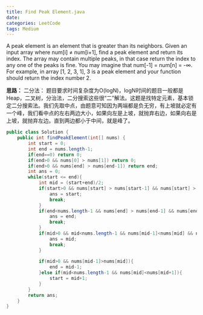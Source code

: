 ```yaml
---
title: Find Peak Element.java
date: 
categories: LeetCode
tags: Medium
---
```

A peak element is an element that is greater than its neighbors.
Given an input array where num[i] ≠ num[i+1], find a peak element and return its index.
The array may contain multiple peaks, in that case return the index to any one of the peaks is fine.
You may imagine that num[-1] = num[n] = -∞.
For example, in array [1, 2, 3, 1], 3 is a peak element and your function should return the index number 2.
<!-- more -->
**思路：**
二分法：
题目要求时间复杂度为O(logN)，logN时间的题目一般都是Heap，二叉树，分治法，二分搜索这些很“二”解法。这题是找特定元素，基本锁定二分搜索法。我们先取中点，由题意可知因为两端都是负无穷，有上坡就必定有一个峰，我们看中点的左右两边大小，如果向左是上坡，就抛弃右边，如果向右是上坡，就抛弃左边。直到两边都小于中间，就是峰了。
``` java
public class Solution {
    public int findPeakElement(int[] nums) {
        int start = 0;
		int end = nums.length-1;
		if(end==0) return 0;
		if(end>0 && nums[0] > nums[1]) return 0;
		if(end>0 && nums[end] > nums[end-1]) return end;
		int ans = 0;
		while(start <= end){
			int mid = (start+end)/2;
			if(start>0 && nums[start] > nums[start-1] && nums[start] > nums[start+1] ) {
				ans = start;
				break;
			}
			if(end<nums.length-1 && nums[end] > nums[end-1] && nums[end] > nums[end+1]) {
				ans = end;
				break;
			}
			if(mid>0 && mid<nums.length-1 && nums[mid-1]<nums[mid] && nums[mid+1]<nums[mid] ) {
				ans = mid;
				break;
			}
			
			if(mid>0 && nums[mid-1]>nums[mid]){
				end = mid-1;
			}else if(mid<nums.length-1 && nums[mid]<nums[mid+1]){
				start = mid+1;
			}
		}
		return ans;
    }
}
```

